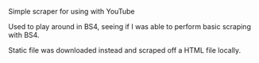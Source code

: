 Simple scraper for using with YouTube

Used to play around in BS4, seeing if I was able to perform basic scraping with BS4. 

Static file was downloaded instead and scraped off a HTML file locally. 

